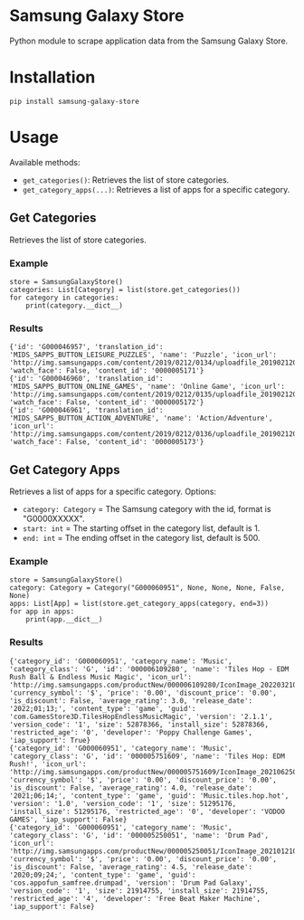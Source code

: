 # Samsung Galaxy Store
Python module to scrape application data from the Samsung Galaxy Store.

# Installation
```
pip install samsung-galaxy-store
```

# Usage
Available methods:
- `get_categories()`: Retrieves the list of store categories.
- `get_category_apps(...)`: Retrieves a list of apps for a specific category.


## Get Categories
Retrieves the list of store categories.

### Example
```
store = SamsungGalaxyStore()
categories: List[Category] = list(store.get_categories())
for category in categories:
    print(category.__dict__)
```

### Results
```
{'id': 'G000046957', 'translation_id': 'MIDS_SAPPS_BUTTON_LEISURE_PUZZLES', 'name': 'Puzzle', 'icon_url': 'http://img.samsungapps.com/content/2019/0212/0134/uploadfile_20190212013457076.png', 'watch_face': False, 'content_id': '0000005171'}
{'id': 'G000046960', 'translation_id': 'MIDS_SAPPS_BUTTON_ONLINE_GAMES', 'name': 'Online Game', 'icon_url': 'http://img.samsungapps.com/content/2019/0212/0135/uploadfile_20190212013557731.png', 'watch_face': False, 'content_id': '0000005172'}
{'id': 'G000046961', 'translation_id': 'MIDS_SAPPS_BUTTON_ACTION_ADVENTURE', 'name': 'Action/Adventure', 'icon_url': 'http://img.samsungapps.com/content/2019/0212/0136/uploadfile_20190212013636628.png', 'watch_face': False, 'content_id': '0000005173'}
```

## Get Category Apps
Retrieves a list of apps for a specific category. Options:
- `category: Category` = The Samsung category with the id, format is "G0000XXXXX".
- `start: int` = The starting offset in the category list, default is 1.
- `end: int` = The ending offset in the category list, default is 500.

### Example
```
store = SamsungGalaxyStore()
category: Category = Category("G000060951", None, None, None, False, None)
apps: List[App] = list(store.get_category_apps(category, end=3))
for app in apps:
    print(app.__dict__)
```

### Results
```
{'category_id': 'G000060951', 'category_name': 'Music', 'category_class': 'G', 'id': '000006109280', 'name': 'Tiles Hop - EDM Rush Ball & Endless Music Magic', 'icon_url': 'http://img.samsungapps.com/productNew/000006109280/IconImage_20220321044524279_NEW_WEB_ICON_135_135.png', 'currency_symbol': '$', 'price': '0.00', 'discount_price': '0.00', 'is_discount': False, 'average_rating': 3.0, 'release_date': '2022;01;13;', 'content_type': 'game', 'guid': 'com.GamesStore3D.TilesHopEndlessMusicMagic', 'version': '2.1.1', 'version_code': '1', 'size': 52878366, 'install_size': 52878366, 'restricted_age': '0', 'developer': 'Poppy Challenge Games', 'iap_support': True}
{'category_id': 'G000060951', 'category_name': 'Music', 'category_class': 'G', 'id': '000005751609', 'name': 'Tiles Hop: EDM Rush!', 'icon_url': 'http://img.samsungapps.com/productNew/000005751609/IconImage_20210625042847048_NEW_WEB_ICON_135_135.png', 'currency_symbol': '$', 'price': '0.00', 'discount_price': '0.00', 'is_discount': False, 'average_rating': 4.0, 'release_date': '2021;06;14;', 'content_type': 'game', 'guid': 'Music.tiles.hop.hot', 'version': '1.0', 'version_code': '1', 'size': 51295176, 'install_size': 51295176, 'restricted_age': '0', 'developer': 'VODOO GAMES', 'iap_support': False}
{'category_id': 'G000060951', 'category_name': 'Music', 'category_class': 'G', 'id': '000005250051', 'name': 'Drum Pad', 'icon_url': 'http://img.samsungapps.com/productNew/000005250051/IconImage_20210121025114863_NEW_WEB_ICON_135_135.png', 'currency_symbol': '$', 'price': '0.00', 'discount_price': '0.00', 'is_discount': False, 'average_rating': 4.5, 'release_date': '2020;09;24;', 'content_type': 'game', 'guid': 'cos.appofun_samfree.drumpad', 'version': 'Drum Pad Galaxy', 'version_code': '1', 'size': 21914755, 'install_size': 21914755, 'restricted_age': '4', 'developer': 'Free Beat Maker Machine', 'iap_support': False}
```